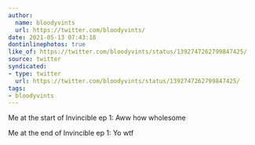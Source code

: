 ```yaml
---
author:
  name: bloodyvints
  url: https://twitter.com/bloodyvints/
date: 2021-05-13 07:43:18
dontinlinephotos: true
like_of: https://twitter.com/bloodyvints/status/1392747262799847425/
source: twitter
syndicated:
- type: twitter
  url: https://twitter.com/bloodyvints/status/1392747262799847425/
tags:
- bloodyvints
---
```


Me at the start of Invincible ep 1: Aww how wholesome

Me at the end of Invincible ep 1: Yo wtf